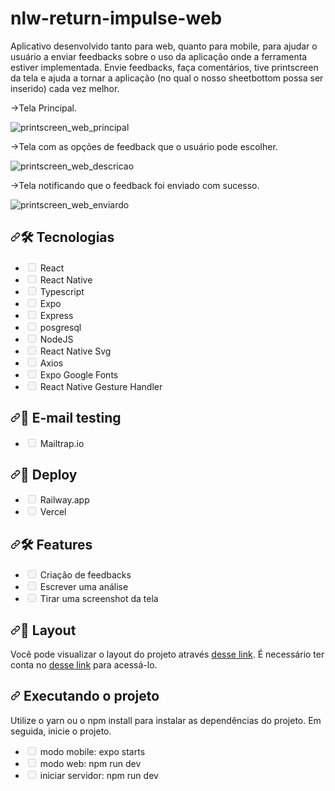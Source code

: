 # nlw-return-impulse-web

Aplicativo desenvolvido tanto para web, quanto para mobile, para ajudar o usuário a enviar feedbacks sobre o uso da aplicação onde a ferramenta estiver implementada. Envie feedbacks, faça comentários, tive printscreen da tela e ajuda a tornar a aplicação (no qual o nosso sheetbottom possa ser inserido) cada vez melhor.

->Tela Principal.

![printscreen_web_principal](https://user-images.githubusercontent.com/24457337/168181306-91c63ec6-9385-476d-ab52-7e901dd060f0.png)

->Tela com as opções de feedback que o usuário pode escolher.

![printscreen_web_descricao](https://user-images.githubusercontent.com/24457337/168181316-36f9a3ff-ea9c-43b7-91a5-3093911afd36.png)

->Tela notificando que o feedback foi enviado com sucesso.

![printscreen_web_enviardo](https://user-images.githubusercontent.com/24457337/168181323-3fa4cd4a-6896-4cd5-85c1-fa8f21a97f86.png)

<h2 dir="auto"><a id="user-content-hammer_and_wrench-features" class="anchor" aria-hidden="true" href="#hammer_and_wrench-features"><svg class="octicon octicon-link" viewBox="0 0 16 16" version="1.1" width="16" height="16" aria-hidden="true"><path fill-rule="evenodd" d="M7.775 3.275a.75.75 0 001.06 1.06l1.25-1.25a2 2 0 112.83 2.83l-2.5 2.5a2 2 0 01-2.83 0 .75.75 0 00-1.06 1.06 3.5 3.5 0 004.95 0l2.5-2.5a3.5 3.5 0 00-4.95-4.95l-1.25 1.25zm-4.69 9.64a2 2 0 010-2.83l2.5-2.5a2 2 0 012.83 0 .75.75 0 001.06-1.06 3.5 3.5 0 00-4.95 0l-2.5 2.5a3.5 3.5 0 004.95 4.95l1.25-1.25a.75.75 0 00-1.06-1.06l-1.25 1.25a2 2 0 01-2.83 0z"></path></svg></a><g-emoji clas="g-emoji" alias="hammer_and_wrench" fallback-src="https://github.githubassets.com/images/icons/emoji/unicode/1f6e0.png">🛠️</g-emoji> Tecnologias</h2>

<ul class="contains-task-list">
 <li class="task-list-item"><input type="checkbox" id="" disabled="" class="task-list-item-checkbox"> React</li>
 <li class="task-list-item"><input type="checkbox" id="" disabled="" class="task-list-item-checkbox"> React Native</li>
 <li class="task-list-item"><input type="checkbox" id="" disabled="" class="task-list-item-checkbox"> Typescript</li>
 <li class="task-list-item"><input type="checkbox" id="" disabled="" class="task-list-item-checkbox"> Expo</li>
 <li class="task-list-item"><input type="checkbox" id="" disabled="" class="task-list-item-checkbox"> Express</li>
 <li class="task-list-item"><input type="checkbox" id="" disabled="" class="task-list-item-checkbox"> posgresql</li>
 <li class="task-list-item"><input type="checkbox" id="" disabled="" class="task-list-item-checkbox"> NodeJS</li>
 <li class="task-list-item"><input type="checkbox" id="" disabled="" class="task-list-item-checkbox"> React Native Svg</li>
 <li class="task-list-item"><input type="checkbox" id="" disabled="" class="task-list-item-checkbox"> Axios</li>
 <li class="task-list-item"><input type="checkbox" id="" disabled="" class="task-list-item-checkbox"> Expo Google Fonts</li>
 <li class="task-list-item"><input type="checkbox" id="" disabled="" class="task-list-item-checkbox"> React Native Gesture Handler </li>
</ul>

<h2 dir="auto"><a id="user-content-hammer_and_wrench-features" class="anchor" aria-hidden="true" href="#hammer_and_wrench-features"><svg class="octicon octicon-link" viewBox="0 0 16 16" version="1.1" width="16" height="16" aria-hidden="true"><path fill-rule="evenodd" d="M7.775 3.275a.75.75 0 001.06 1.06l1.25-1.25a2 2 0 112.83 2.83l-2.5 2.5a2 2 0 01-2.83 0 .75.75 0 00-1.06 1.06 3.5 3.5 0 004.95 0l2.5-2.5a3.5 3.5 0 00-4.95-4.95l-1.25 1.25zm-4.69 9.64a2 2 0 010-2.83l2.5-2.5a2 2 0 012.83 0 .75.75 0 001.06-1.06 3.5 3.5 0 00-4.95 0l-2.5 2.5a3.5 3.5 0 004.95 4.95l1.25-1.25a.75.75 0 00-1.06-1.06l-1.25 1.25a2 2 0 01-2.83 0z"></path></svg></a><g-emoji clas="g-emoji" alias="hammer_and_wrench" fallback-src="https://github.githubassets.com/images/icons/emoji/unicode/1f6e0.png">📧</g-emoji> E-mail testing</h2>

<ul class="contains-task-list">
 <li class="task-list-item"><input type="checkbox" id="" disabled="" class="task-list-item-checkbox"> Mailtrap.io</li>
</ul>

<h2 dir="auto"><a id="user-content-hammer_and_wrench-features" class="anchor" aria-hidden="true" href="#hammer_and_wrench-features"><svg class="octicon octicon-link" viewBox="0 0 16 16" version="1.1" width="16" height="16" aria-hidden="true"><path fill-rule="evenodd" d="M7.775 3.275a.75.75 0 001.06 1.06l1.25-1.25a2 2 0 112.83 2.83l-2.5 2.5a2 2 0 01-2.83 0 .75.75 0 00-1.06 1.06 3.5 3.5 0 004.95 0l2.5-2.5a3.5 3.5 0 00-4.95-4.95l-1.25 1.25zm-4.69 9.64a2 2 0 010-2.83l2.5-2.5a2 2 0 012.83 0 .75.75 0 001.06-1.06 3.5 3.5 0 00-4.95 0l-2.5 2.5a3.5 3.5 0 004.95 4.95l1.25-1.25a.75.75 0 00-1.06-1.06l-1.25 1.25a2 2 0 01-2.83 0z"></path></svg></a><g-emoji clas="g-emoji" alias="hammer_and_wrench" fallback-src="https://github.githubassets.com/images/icons/emoji/unicode/1f6e0.png">🚀</g-emoji> Deploy</h2>

<ul class="contains-task-list">
 <li class="task-list-item"><input type="checkbox" id="" disabled="" class="task-list-item-checkbox"> Railway.app</li>
 <li class="task-list-item"><input type="checkbox" id="" disabled="" class="task-list-item-checkbox"> Vercel</li>
</ul>

<h2 dir="auto"><a id="user-content-hammer_and_wrench-features" class="anchor" aria-hidden="true" href="#hammer_and_wrench-features"><svg class="octicon octicon-link" viewBox="0 0 16 16" version="1.1" width="16" height="16" aria-hidden="true"><path fill-rule="evenodd" d="M7.775 3.275a.75.75 0 001.06 1.06l1.25-1.25a2 2 0 112.83 2.83l-2.5 2.5a2 2 0 01-2.83 0 .75.75 0 00-1.06 1.06 3.5 3.5 0 004.95 0l2.5-2.5a3.5 3.5 0 00-4.95-4.95l-1.25 1.25zm-4.69 9.64a2 2 0 010-2.83l2.5-2.5a2 2 0 012.83 0 .75.75 0 001.06-1.06 3.5 3.5 0 00-4.95 0l-2.5 2.5a3.5 3.5 0 004.95 4.95l1.25-1.25a.75.75 0 00-1.06-1.06l-1.25 1.25a2 2 0 01-2.83 0z"></path></svg></a><g-emoji clas="g-emoji" alias="hammer_and_wrench" fallback-src="https://github.githubassets.com/images/icons/emoji/unicode/1f6e0.png">🛠️</g-emoji> Features</h2>

<ul class="contains-task-list">
 <li class="task-list-item"><input type="checkbox" id="" disabled="" class="task-list-item-checkbox"> Criação de feedbacks</li>
 <li class="task-list-item"><input type="checkbox" id="" disabled="" class="task-list-item-checkbox"> Escrever uma análise</li>
 <li class="task-list-item"><input type="checkbox" id="" disabled="" class="task-list-item-checkbox"> Tirar uma screenshot da tela</li>
</ul>

<h2 dir="auto"><a id="user-content-hammer_and_wrench-features" class="anchor" aria-hidden="true" href="#hammer_and_wrench-features"><svg class="octicon octicon-link" viewBox="0 0 16 16" version="1.1" width="16" height="16" aria-hidden="true"><path fill-rule="evenodd" d="M7.775 3.275a.75.75 0 001.06 1.06l1.25-1.25a2 2 0 112.83 2.83l-2.5 2.5a2 2 0 01-2.83 0 .75.75 0 00-1.06 1.06 3.5 3.5 0 004.95 0l2.5-2.5a3.5 3.5 0 00-4.95-4.95l-1.25 1.25zm-4.69 9.64a2 2 0 010-2.83l2.5-2.5a2 2 0 012.83 0 .75.75 0 001.06-1.06 3.5 3.5 0 00-4.95 0l-2.5 2.5a3.5 3.5 0 004.95 4.95l1.25-1.25a.75.75 0 00-1.06-1.06l-1.25 1.25a2 2 0 01-2.83 0z"></path></svg></a><g-emoji clas="g-emoji" alias="hammer_and_wrench" fallback-src="https://github.githubassets.com/images/icons/emoji/unicode/1f6e0.png">🔖</g-emoji> Layout</h2>

Você pode visualizar o layout do projeto através <a href="https://www.figma.com/file/RByVbM9j8QGfZHoL1i2cr2/Feedback-Widget-(Community)" rel="nofollow">desse link</a>. É necessário ter conta no <a href="https://www.figma.com/" rel="nofollow">desse link</a> para acessá-lo.

<h2 dir="auto"><a id="user-content-hammer_and_wrench-features" class="anchor" aria-hidden="true" href="#hammer_and_wrench-features"><svg class="octicon octicon-link" viewBox="0 0 16 16" version="1.1" width="16" height="16" aria-hidden="true"><path fill-rule="evenodd" d="M7.775 3.275a.75.75 0 001.06 1.06l1.25-1.25a2 2 0 112.83 2.83l-2.5 2.5a2 2 0 01-2.83 0 .75.75 0 00-1.06 1.06 3.5 3.5 0 004.95 0l2.5-2.5a3.5 3.5 0 00-4.95-4.95l-1.25 1.25zm-4.69 9.64a2 2 0 010-2.83l2.5-2.5a2 2 0 012.83 0 .75.75 0 001.06-1.06 3.5 3.5 0 00-4.95 0l-2.5 2.5a3.5 3.5 0 004.95 4.95l1.25-1.25a.75.75 0 00-1.06-1.06l-1.25 1.25a2 2 0 01-2.83 0z"></path></svg></a> Executando o projeto</h2>
 
Utilize o yarn ou o npm install para instalar as dependências do projeto. Em seguida, inicie o projeto.

<ul class="contains-task-list">
 <li class="task-list-item"><input type="checkbox" id="" disabled="" class="task-list-item-checkbox"> modo mobile: expo starts</li>
 <li class="task-list-item"><input type="checkbox" id="" disabled="" class="task-list-item-checkbox"> modo web: npm run dev</li>
 <li class="task-list-item"><input type="checkbox" id="" disabled="" class="task-list-item-checkbox"> iniciar servidor: npm run dev</li>
</ul>
